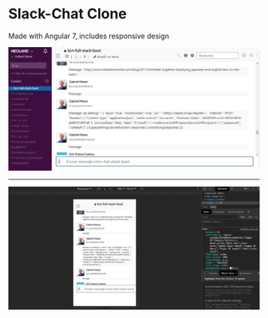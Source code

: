 # Slack-Chat Clone

Made with Angular 7, includes responsive design

<img src="src/assets/preview1.png">

<hr>

<img src="src/assets/preview2.png">
